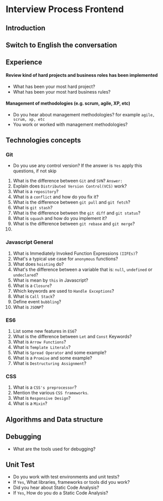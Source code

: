 # Interview Process Frontend

## Introduction
## Switch to English the conversation
## Experience
#### Review kind of hard projects and business roles has been implemented
- What has been your most hard project?
- What has been your most hard business rules?
#### Management of methodologies (e.g. scrum, agile, XP, etc)
- Do you hear about management methodologies? for example `agile, scrum, xp, etc`
- You work or worked with management methodologies?
## Technologies concepts
### Git
- Do you use any control version? If the answer is `Yes` apply this questions, if not skip
1. What is the difference between `Git` and `SVN`? `Answer: `
2. Explain does `Distributed Version Control(VCS)` work?
4. What is a `repository`?
5. What is a `conflict` and how do you fix it?
6. What is the difference between `git pull` and `git fetch`?
7. What is `git stash`?
8. What is the difference between the `git diff` and `git status`?
9. What is `squash` and how do you implement it?
10. What is the difference between `git rebase` and `git merge`?
11. 
### Javascript General
1. What is Immediately Invoked Function Expressions `(IIFEs)`?
2. What's a typical use case for `anonymous` functions?
3. What does `hoisting` do?
4. What's the difference between a variable that is: `null`, `undefined` or `undeclared`?
5. What is mean by `this` in Javascript?
6. What is a `Closure`?
7. Which keywords are used to `Handle Exceptions`?
8. What is `Call Stack`?
9. Define event `bubbling`?
10. What is `JSONP`?
### ES6
1. List some new features in `ES6`?
2. What is the difference between `Let` and `Const` Keywords? 
3. What is `Arrow Functions`?
4. What is `Template Literals`? 
5. What is `Spread Operator` and some example?
6. What is a `Promise` and some example?
7. What is `Destructuring Assignment`?
### CSS
1. What is a `CSS's preprocessor`?
2. Mention the various `CSS frameworks`.
3. What is `Responsive Design`?
4. What is a `Mixin`?
## Algorithms and Data structure
## Debugging
- What are the tools used for debugging?
## Unit Test
- Do you work with test environments and unit tests?
- If `Yes`, What libraries, frameworks or tools did you work?
- Did you hear about Static Code Analysis?
- If `Yes`, How do you do a Static Code Analysis?


